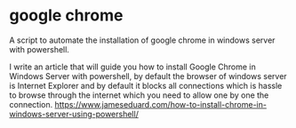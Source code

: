 # google chrome
A script to automate the installation of google chrome in windows server with powershell.

I write an article that will guide you how to install Google Chrome in Windows Server with powershell, by default the browser of windows server is Internet Explorer and by default it blocks all connections which is hassle  to browse through the internet which you need to allow one by one the connection.
https://www.jameseduard.com/how-to-install-chrome-in-windows-server-using-powershell/
